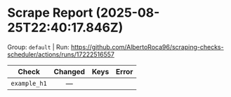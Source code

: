 # Scrape Report (2025-08-25T22:40:17.846Z)

Group: `default`  |  Run: https://github.com/AlbertoRoca96/scraping-checks-scheduler/actions/runs/17222516557

| Check | Changed | Keys | Error |
|---|:---:|:--|:--|
| `example_h1` | — |  |  |
